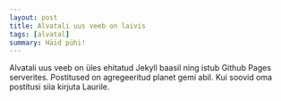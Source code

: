 ```yaml
---
layout: post
title: Alvatali uus veeb on laivis
tags: [alvatal]
summary: Häid pühi!
---
```


Alvatali uus veeb on üles ehitatud Jekyll baasil ning istub Github
Pages serverites. Postitused on agregeeritud planet gemi abil. Kui
soovid oma postitusi siia kirjuta Laurile.
